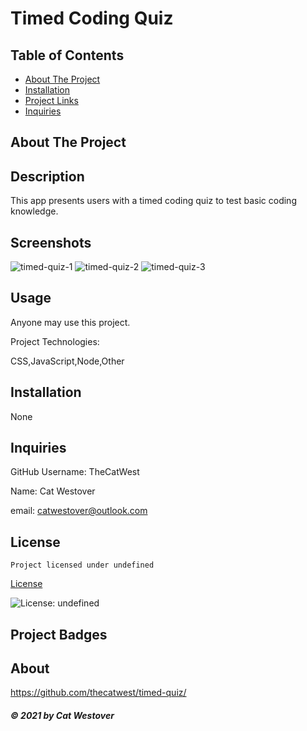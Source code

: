 # Timed Coding Quiz


<!-- Project Table of Contents -->
  <h2 class="display-inline-block">Table of Contents</h2>
  </summary>
  <ul>
    <li><a href="#about-project">About The Project</a></li>
    <li><a href="#projectInstall">Installation</a></li>
    <li><a href="#links">Project Links</a></li>
    <li><a href="#inquiries">Inquiries</a></li>
  </ul>

<!-- About Project Section -->
## About The Project
  <h2 class="display-inline-block">Description</h2>
  This app presents users with a timed coding quiz to test basic coding knowledge.

  <h2 class="display-inline-block">Screenshots</h2>

![timed-quiz-1](https://user-images.githubusercontent.com/76404552/123138075-7f45b100-d409-11eb-9981-e88f200ea7ab.png)
![timed-quiz-2](https://user-images.githubusercontent.com/76404552/123138074-7ead1a80-d409-11eb-80d5-4cafdf927c9c.png)
![timed-quiz-3](https://user-images.githubusercontent.com/76404552/123138072-7ead1a80-d409-11eb-8fa8-47d85f087549.png)

<!-- Usage -->
## Usage
Anyone may use this project.


Project Technologies:

CSS,JavaScript,Node,Other

<!-- Installation -->
## Installation

None

<!-- Inquiries -->
## Inquiries

GitHub Username: TheCatWest

Name: Cat Westover

email: catwestover@outlook.com

## License
    Project licensed under undefined

[License](#license) 

![License: undefined](https://img.shields.io/badge/License-undefined-yellow.svg)

<!-- Project Badges -->
## Project Badges

<!-- About -->
## About

https://github.com/thecatwest/timed-quiz/

<h5 class="text-dark">
&copy; 2021 by Cat Westover
</h5>